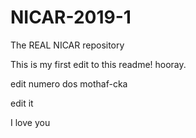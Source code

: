 # NICAR-2019-1
The REAL NICAR repository

This is my first edit to this readme! hooray.

edit numero dos mothaf-cka


edit it

I love you

